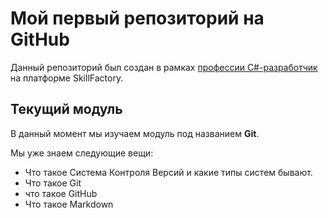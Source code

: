 # Мой первый репозиторий на GitHub

Данный репозиторий был создан в рамках [профессии C#-разработчик](https://skillfactoey.ru/csharp) на платформе SkillFactory.

## Текущий модуль
В данный момент мы изучаем модуль под названием **Git**.

Мы уже знаем следующие вещи:
* Что такое Система Контроля Версий и какие типы систем бывают.
* Что такое Git
* что такое GitHub
* Что такое Markdown
